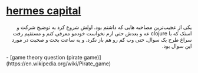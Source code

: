 # [hermes capital](https://hermescapital.ir)
<p dir="rtl">یکی از عجیب‌ترین مصاحبه هایی که داشتم بود. اولش شروع کرد به توضیح شرکت و استک که با clojure عه و بعدش حتی ازم نخواست خودمو معرفی کنم و مستقیم رفت سراغ طرح یک سوال. حتی وب کم رو هم باز نکرد. و یه ساعت بحث و صحبت در مورد این سوال بود.</p>
- [game theory question (pirate game)](https://en.wikipedia.org/wiki/Pirate_game)
